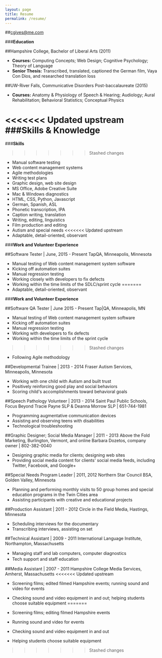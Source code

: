 ```yaml
---
layout: page
title: Resume
permalink: /resume/
---
```


##cgives@me.com

###**Education**

##Hampshire College, Bachelor of Liberal Arts (2011)

- **Courses:**
Computing Concepts; Web Design; Cognitive Psychology; Theory of Language
- **Senior Thesis:** Transcribed, translated, captioned the German film, Vaya Con Dios, and researched translation loss 

##UW-River Falls, Communicative Disorders Post-baccalaureate (2015)

- **Courses:** Anatomy & Physiology of Speech & Hearing; Audiology; Aural Rehabilitation; Behavioral Statistics; Conceptual Physics 

<<<<<<< Updated upstream
###**Skills & Knowledge**
=======
###**Skills**

>>>>>>> Stashed changes
- Manual software testing
- Web content management systems
- Agile methodologies
- Writing test plans
- Graphic design, web site design
- MS Oﬃce, Adobe Creative Suite
- Mac & Windows diagnostics
- HTML, CSS, Python, Javascript
- German, Spanish, ASL
- Phonetic transcription, IPA
- Caption writing, translation
- Writing, editing, linguistics
- Film production and editing
- Autism and special needs
<<<<<<< Updated upstream
- Adaptable, detail-oriented, observant 

###**Work and Volunteer Experience**

##Software Tester | June, 2015 - Present
TapQA, Minneapolis, Minnesota
- Manual testing of Web content management system software
- Kicking off automation suites
- Manual regression testing
- Working closely with developers to fix defects
- Working within the time limits of the SDLC/sprint cycle
=======
- Adaptable, detail-oriented, observant

###**Work and Volunteer Experience**

##Software QA Tester | June 2015 - Present
Tap|QA, Minneapolis, MN

- Manual testing of Web content management system software
- Kicking off automation suites
- Manual regression testing
- Working with developers to fix defects
- Working within the time limits of the sprint cycle
>>>>>>> Stashed changes
- Following Agile methodology

##Developmental Trainee | 2013 - 2014 
Fraser Autism Services, Minneapolis, Minnesota
- Working with one child with Autism and built trust
- Positively reinforcing good play and social behaviors
- Scoring child's accomplishments toward behavioral goals

##Speech Pathology Volunteer | 2013 - 2014 
Saint Paul Public Schools, Focus Beyond 
Tracie Payne SLP & Deanna Morrow SLP | 651-744-1981  
- Programming augmentative communication devices
- Assisting and observing teens with disabilities
- Technological troubleshooting
  
##Graphic Designer; Social Media Manager | 2011 - 2013 
Above the Fold Marketing, Burlington, Vermont, and online
Barbara Dozetos, company owner | 802-382-0040 
- Designing graphic media for clients; designing web sites
- Providing social media content for clients' social media feeds, including Twitter, Facebook, and Google+ 

##Special Needs Program Leader | 2011, 2012
Northern Star Council BSA, Golden Valley, Minnesota
- Planning and performing monthly visits to 50 group homes and special education programs in the Twin Cities area
- Assisting participants with creative and educational projects

##Production Assistant | 2011 - 2012
Circle in the Field Media, Hastings, Minnesota
- Scheduling interviews for the documentary
- Transcribing interviews, assisting on set

##Technical Assistant | 2009 - 2011
International Language Institute, Northampton, Massachusetts
- Managing staﬀ and lab computers, computer diagnostics
- Tech support and staﬀ education

##Media Assistant | 2007 - 2011
Hampshire College Media Services, Amherst, Massachusetts
<<<<<<< Updated upstream
- Screening films; edited filmed Hampshire events; running sound and video for events
- Checking sound and video equipment in and out; helping students choose suitable equipment
=======

- Screening films; editing filmed Hampshire events
- Running sound and video for events
- Checking sound and video equipment in and out
- Helping students choose suitable equipment
>>>>>>> Stashed changes
